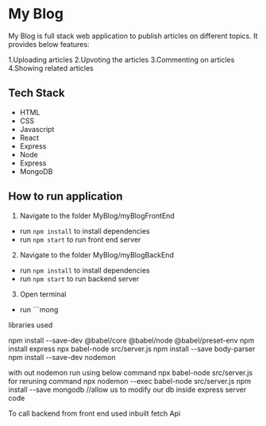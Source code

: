 # My Blog

My Blog is full stack web application to publish articles on different topics. 
It provides below features:

1.Uploading articles
2.Upvoting the articles
3.Commenting on articles
4.Showing related articles

## Tech Stack
* HTML
* CSS
* Javascript
* React
* Express
* Node
* Express
* MongoDB

## How to run application
1. Navigate to the folder MyBlog/myBlogFrontEnd
* run ```npm install``` to install dependencies
* run ```npm start``` to run front end server
2. Navigate to the folder MyBlog/myBlogBackEnd
* run ```npm install``` to install dependencies
* run ```npm start``` to run backend server
3. Open terminal
* run ```mong



libraries used

npm install --save-dev @babel/core @babel/node @babel/preset-env
npm install express
npx babel-node src/server.js
npm install --save body-parser
npm install --save-dev nodemon

with out nodemon  run using below command
 npx babel-node src/server.js
for reruning command 
npx nodemon --exec babel-node src/server.js
npm install --save mongodb //allow us to modify our db inside express server code

To call backend from front end used inbuilt fetch Api
